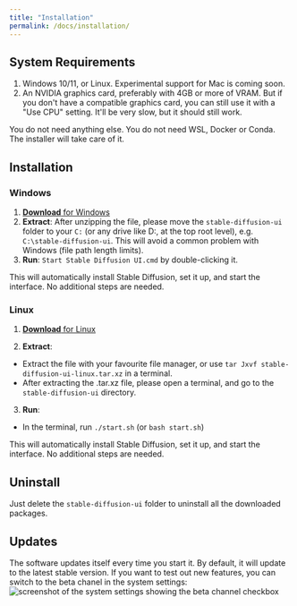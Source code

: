 ```yaml
---
title: "Installation"
permalink: /docs/installation/
---
```


## System Requirements
1. Windows 10/11, or Linux. Experimental support for Mac is coming soon.
2. An NVIDIA graphics card, preferably with 4GB or more of VRAM. But if you don't have a compatible graphics card, you can still use it with a "Use CPU" setting. It'll be very slow, but it should still work.

You do not need anything else. You do not need WSL, Docker or Conda. The installer will take care of it.

## Installation

### Windows
1. [**Download** for Windows](https://github.com/cmdr2/stable-diffusion-ui/releases/download/v2.16/stable-diffusion-ui-win64.zip)
2. **Extract**:
    After unzipping the file, please move the `stable-diffusion-ui` folder to your `C:` (or any drive like D:, at the top root level), e.g. `C:\stable-diffusion-ui`. This will avoid a common problem with Windows (file path length limits).
3. **Run**:
    `Start Stable Diffusion UI.cmd` by double-clicking it.

This will automatically install Stable Diffusion, set it up, and start the interface. No additional steps are needed.

### Linux
1. [**Download** for Linux](https://github.com/cmdr2/stable-diffusion-ui/releases/download/v2.16/stable-diffusion-ui-linux.tar.xz)

2. **Extract**:
  - Extract the file with your favourite file manager, or use `tar Jxvf stable-diffusion-ui-linux.tar.xz` in a terminal.
  - After extracting the .tar.xz file, please open a terminal, and go to the `stable-diffusion-ui` directory.

3. **Run**:
  - In the terminal, run `./start.sh` (or `bash start.sh`)

This will automatically install Stable Diffusion, set it up, and start the interface. No additional steps are needed.

## Uninstall
Just delete the `stable-diffusion-ui` folder to uninstall all the downloaded packages.

## Updates
The software updates itself every time you start it. By default, it will update to the latest stable version. If you want to test out new features, you can 
switch to the beta chanel in the system settings:
![screenshot of the system settings showing the beta channel checkbox](/media/system-settings-v2.jpg)

